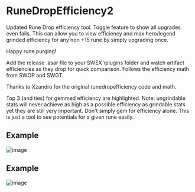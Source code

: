 # RuneDropEfficiency2
Updated Rune Drop efficiency tool. Toggle feature to show all upgrades even fails. This can allow you to view efficiency and max hero/legend grinded efficiency for any non +15 rune by simply upgrading once. 

Happy rune purging!

Add the release .asar file to your SWEX \plugins folder and watch artifact efficiencies as they drop for quick comparison. Follows the efficiency math from SWOP and SWGT.

Thanks to Xzandro for the original runedropefficiency code and math.

Top 3 (and ties) for gemmed efficiency are highlighted. Note: ungrindable stats will never achieve as high as a possible efficiency as grindable stats yet they are still very important. Don't simply gem for efficiency alone. This is just a tool to see potentials for a given rune easily.

## Example

![image](https://user-images.githubusercontent.com/21117386/125680709-52553840-f082-4f16-8fcf-175a6879f647.png)

## Example
![image](https://user-images.githubusercontent.com/21117386/125680030-36e2240a-96c3-426a-8569-e9063c3dbeb7.png)
